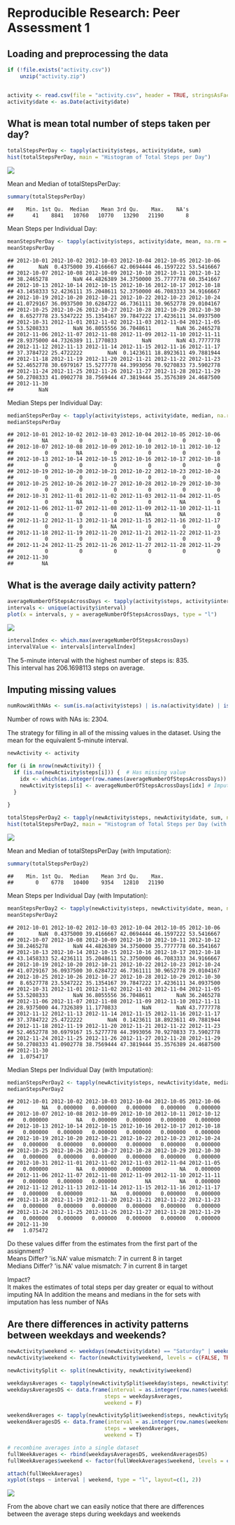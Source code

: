 # Reproducible Research: Peer Assessment 1




## Loading and preprocessing the data

```r
if (!file.exists("activity.csv"))
    unzip("activity.zip")


activity <- read.csv(file = "activity.csv", header = TRUE, stringsAsFactors = FALSE, na.strings = "NA")
activity$date <- as.Date(activity$date)
```

## What is mean total number of steps taken per day?

```r
totalStepsPerDay <- tapply(activity$steps, activity$date, sum)
hist(totalStepsPerDay, main = "Histogram of Total Steps per Day")
```

![](PA1_template_files/figure-html/unnamed-chunk-2-1.png)<!-- -->
  
Mean and Median of totalStepsPerDay:

```r
summary(totalStepsPerDay)
```

```
##    Min. 1st Qu.  Median    Mean 3rd Qu.    Max.    NA's 
##      41    8841   10760   10770   13290   21190       8
```

Mean Steps per Individual Day:

```r
meanStepsPerDay <- tapply(activity$steps, activity$date, mean, na.rm = TRUE)
meanStepsPerDay
```

```
## 2012-10-01 2012-10-02 2012-10-03 2012-10-04 2012-10-05 2012-10-06 
##        NaN  0.4375000 39.4166667 42.0694444 46.1597222 53.5416667 
## 2012-10-07 2012-10-08 2012-10-09 2012-10-10 2012-10-11 2012-10-12 
## 38.2465278        NaN 44.4826389 34.3750000 35.7777778 60.3541667 
## 2012-10-13 2012-10-14 2012-10-15 2012-10-16 2012-10-17 2012-10-18 
## 43.1458333 52.4236111 35.2048611 52.3750000 46.7083333 34.9166667 
## 2012-10-19 2012-10-20 2012-10-21 2012-10-22 2012-10-23 2012-10-24 
## 41.0729167 36.0937500 30.6284722 46.7361111 30.9652778 29.0104167 
## 2012-10-25 2012-10-26 2012-10-27 2012-10-28 2012-10-29 2012-10-30 
##  8.6527778 23.5347222 35.1354167 39.7847222 17.4236111 34.0937500 
## 2012-10-31 2012-11-01 2012-11-02 2012-11-03 2012-11-04 2012-11-05 
## 53.5208333        NaN 36.8055556 36.7048611        NaN 36.2465278 
## 2012-11-06 2012-11-07 2012-11-08 2012-11-09 2012-11-10 2012-11-11 
## 28.9375000 44.7326389 11.1770833        NaN        NaN 43.7777778 
## 2012-11-12 2012-11-13 2012-11-14 2012-11-15 2012-11-16 2012-11-17 
## 37.3784722 25.4722222        NaN  0.1423611 18.8923611 49.7881944 
## 2012-11-18 2012-11-19 2012-11-20 2012-11-21 2012-11-22 2012-11-23 
## 52.4652778 30.6979167 15.5277778 44.3993056 70.9270833 73.5902778 
## 2012-11-24 2012-11-25 2012-11-26 2012-11-27 2012-11-28 2012-11-29 
## 50.2708333 41.0902778 38.7569444 47.3819444 35.3576389 24.4687500 
## 2012-11-30 
##        NaN
```
  
Median Steps per Individual Day:

```r
medianStepsPerDay <- tapply(activity$steps, activity$date, median, na.rm = TRUE)
medianStepsPerDay
```

```
## 2012-10-01 2012-10-02 2012-10-03 2012-10-04 2012-10-05 2012-10-06 
##         NA          0          0          0          0          0 
## 2012-10-07 2012-10-08 2012-10-09 2012-10-10 2012-10-11 2012-10-12 
##          0         NA          0          0          0          0 
## 2012-10-13 2012-10-14 2012-10-15 2012-10-16 2012-10-17 2012-10-18 
##          0          0          0          0          0          0 
## 2012-10-19 2012-10-20 2012-10-21 2012-10-22 2012-10-23 2012-10-24 
##          0          0          0          0          0          0 
## 2012-10-25 2012-10-26 2012-10-27 2012-10-28 2012-10-29 2012-10-30 
##          0          0          0          0          0          0 
## 2012-10-31 2012-11-01 2012-11-02 2012-11-03 2012-11-04 2012-11-05 
##          0         NA          0          0         NA          0 
## 2012-11-06 2012-11-07 2012-11-08 2012-11-09 2012-11-10 2012-11-11 
##          0          0          0         NA         NA          0 
## 2012-11-12 2012-11-13 2012-11-14 2012-11-15 2012-11-16 2012-11-17 
##          0          0         NA          0          0          0 
## 2012-11-18 2012-11-19 2012-11-20 2012-11-21 2012-11-22 2012-11-23 
##          0          0          0          0          0          0 
## 2012-11-24 2012-11-25 2012-11-26 2012-11-27 2012-11-28 2012-11-29 
##          0          0          0          0          0          0 
## 2012-11-30 
##         NA
```

## What is the average daily activity pattern?

```r
averageNumberOfStepsAcrossDays <- tapply(activity$steps, activity$interval, mean, na.rm = TRUE)
intervals <- unique(activity$interval)
plot(x = intervals, y = averageNumberOfStepsAcrossDays, type = "l")
```

![](PA1_template_files/figure-html/unnamed-chunk-6-1.png)<!-- -->

```r
intervalIndex <- which.max(averageNumberOfStepsAcrossDays)
intervalValue <- intervals[intervalIndex]
```

The 5-minute interval with the highest number of steps is: 835.  
This interval has 206.1698113 steps on average.  

## Imputing missing values


```r
numRowsWithNAs <- sum(is.na(activity$steps) | is.na(activity$date) | is.na(activity$interval))
```
Number of rows with NAs is: 2304.  
  
The strategy for filling in all of the missing values in the dataset. Using the mean for the equivalent 5-minute interval.

```r
newActivity <- activity

for (i in nrow(newActivity)) {
  if (is.na(newActivity$steps[i])) {  # Has missing value
    idx <- which(as.integer(row.names(averageNumberOfStepsAcrossDays)) == newActivity$interval[i])  # Find the mean for the same interval
    newActivity$steps[i] <- averageNumberOfStepsAcrossDays[idx] # Impute
  }
  
}

totalStepsPerDay2 <- tapply(newActivity$steps, newActivity$date, sum, na.rm = TRUE)
hist(totalStepsPerDay2, main = "Histogram of Total Steps per Day (with Imputation)")
```

![](PA1_template_files/figure-html/unnamed-chunk-8-1.png)<!-- -->
  
Mean and Median of totalStepsPerDay (with Imputation):

```r
summary(totalStepsPerDay2)
```

```
##    Min. 1st Qu.  Median    Mean 3rd Qu.    Max. 
##       0    6778   10400    9354   12810   21190
```

Mean Steps per Individual Day (with Imputation):

```r
meanStepsPerDay2 <- tapply(newActivity$steps, newActivity$date, mean, na.rm = TRUE)
meanStepsPerDay2
```

```
## 2012-10-01 2012-10-02 2012-10-03 2012-10-04 2012-10-05 2012-10-06 
##        NaN  0.4375000 39.4166667 42.0694444 46.1597222 53.5416667 
## 2012-10-07 2012-10-08 2012-10-09 2012-10-10 2012-10-11 2012-10-12 
## 38.2465278        NaN 44.4826389 34.3750000 35.7777778 60.3541667 
## 2012-10-13 2012-10-14 2012-10-15 2012-10-16 2012-10-17 2012-10-18 
## 43.1458333 52.4236111 35.2048611 52.3750000 46.7083333 34.9166667 
## 2012-10-19 2012-10-20 2012-10-21 2012-10-22 2012-10-23 2012-10-24 
## 41.0729167 36.0937500 30.6284722 46.7361111 30.9652778 29.0104167 
## 2012-10-25 2012-10-26 2012-10-27 2012-10-28 2012-10-29 2012-10-30 
##  8.6527778 23.5347222 35.1354167 39.7847222 17.4236111 34.0937500 
## 2012-10-31 2012-11-01 2012-11-02 2012-11-03 2012-11-04 2012-11-05 
## 53.5208333        NaN 36.8055556 36.7048611        NaN 36.2465278 
## 2012-11-06 2012-11-07 2012-11-08 2012-11-09 2012-11-10 2012-11-11 
## 28.9375000 44.7326389 11.1770833        NaN        NaN 43.7777778 
## 2012-11-12 2012-11-13 2012-11-14 2012-11-15 2012-11-16 2012-11-17 
## 37.3784722 25.4722222        NaN  0.1423611 18.8923611 49.7881944 
## 2012-11-18 2012-11-19 2012-11-20 2012-11-21 2012-11-22 2012-11-23 
## 52.4652778 30.6979167 15.5277778 44.3993056 70.9270833 73.5902778 
## 2012-11-24 2012-11-25 2012-11-26 2012-11-27 2012-11-28 2012-11-29 
## 50.2708333 41.0902778 38.7569444 47.3819444 35.3576389 24.4687500 
## 2012-11-30 
##  1.0754717
```
  
Median Steps per Individual Day (with Imputation):

```r
medianStepsPerDay2 <- tapply(newActivity$steps, newActivity$date, median, na.rm = TRUE)
medianStepsPerDay2
```

```
## 2012-10-01 2012-10-02 2012-10-03 2012-10-04 2012-10-05 2012-10-06 
##         NA   0.000000   0.000000   0.000000   0.000000   0.000000 
## 2012-10-07 2012-10-08 2012-10-09 2012-10-10 2012-10-11 2012-10-12 
##   0.000000         NA   0.000000   0.000000   0.000000   0.000000 
## 2012-10-13 2012-10-14 2012-10-15 2012-10-16 2012-10-17 2012-10-18 
##   0.000000   0.000000   0.000000   0.000000   0.000000   0.000000 
## 2012-10-19 2012-10-20 2012-10-21 2012-10-22 2012-10-23 2012-10-24 
##   0.000000   0.000000   0.000000   0.000000   0.000000   0.000000 
## 2012-10-25 2012-10-26 2012-10-27 2012-10-28 2012-10-29 2012-10-30 
##   0.000000   0.000000   0.000000   0.000000   0.000000   0.000000 
## 2012-10-31 2012-11-01 2012-11-02 2012-11-03 2012-11-04 2012-11-05 
##   0.000000         NA   0.000000   0.000000         NA   0.000000 
## 2012-11-06 2012-11-07 2012-11-08 2012-11-09 2012-11-10 2012-11-11 
##   0.000000   0.000000   0.000000         NA         NA   0.000000 
## 2012-11-12 2012-11-13 2012-11-14 2012-11-15 2012-11-16 2012-11-17 
##   0.000000   0.000000         NA   0.000000   0.000000   0.000000 
## 2012-11-18 2012-11-19 2012-11-20 2012-11-21 2012-11-22 2012-11-23 
##   0.000000   0.000000   0.000000   0.000000   0.000000   0.000000 
## 2012-11-24 2012-11-25 2012-11-26 2012-11-27 2012-11-28 2012-11-29 
##   0.000000   0.000000   0.000000   0.000000   0.000000   0.000000 
## 2012-11-30 
##   1.075472
```


Do these values differ from the estimates from the first part of the assignment?  
Means Differ? 'is.NA' value mismatch: 7 in current 8 in target  
Medians Differ? 'is.NA' value mismatch: 7 in current 8 in target  

Impact?  
It makes the estimates of total steps per day greater or equal to without imputing NA 
In addition the means and medians in the for sets with imputation has less number of NAs  

## Are there differences in activity patterns between weekdays and weekends?


```r
newActivity$weekend <- weekdays(newActivity$date) == "Saturday" | weekdays(newActivity$date) == "Sunday"
newActivity$weekend <- factor(newActivity$weekend, levels = c(FALSE, TRUE), labels = c("weekday", "weekend"))

newActivitySplit <- split(newActivity, newActivity$weekend)

weekdaysAverages <- tapply(newActivitySplit$weekday$steps, newActivitySplit$weekday$interval, mean, na.rm = T)
weekdaysAveragesDS <- data.frame(interval = as.integer(row.names(weekdaysAverages)),
                               steps = weekdaysAverages,
                               weekend = F)

weekendAverages <- tapply(newActivitySplit$weekend$steps, newActivitySplit$weekend$interval, mean, na.rm = T)
weekendAveragesDS <- data.frame(interval = as.integer(row.names(weekendAverages)),
                               steps = weekendAverages,
                               weekend = T)

# recombine averages into a single dataset
fullWeekAverages <- rbind(weekdaysAveragesDS, weekendAveragesDS)
fullWeekAverages$weekend <- factor(fullWeekAverages$weekend, levels = c(FALSE, TRUE), labels = c("weekday", "weekend"))

attach(fullWeekAverages)
xyplot(steps ~ interval | weekend, type = "l", layout=c(1, 2))
```

![](PA1_template_files/figure-html/unnamed-chunk-12-1.png)<!-- -->

From the above chart we can easily notice that there are differences between the average steps during weekdays and weekends
